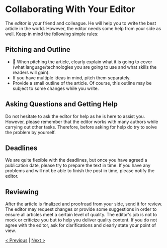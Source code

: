 # Collaborating With Your Editor

The *editor* is your friend and colleague. He will help you to write the best article in the world. However, the editor needs some help from your side as well. Keep in mind the following simple rules:

## Pitching and Outline

* :microphone: When pitching the article, clearly explain what it is going to cover (what language/technologies you are going to use and what skills the readers will gain).
* If you have multiple ideas in mind, pitch them separately.
* Provide a small outline of the article. Of course, this outline may be subject to some changes while you write.

## Asking Questions and Getting Help

Do not hesitate to ask the editor for help as he is here to assist you. However, please remember that the editor works with many authors while carrying out other tasks. Therefore, before asking for help do try to solve the problem by yourself.

## Deadlines

We are quite flexible with the deadlines, but once you have agreed a publication date, please try to prepare the text in time. If you have any problems and will not be able to finish the post in time, please notify the editor.

## Reviewing

After the article is finalized and proofread from your side, send it for review. The editor may request changes or provide some suggestions in order to ensure all articles meet a certain level of quality. The editor's job is not to mock or criticize you but to help you deliver quality content. If you do not agree with the editor, ask for clarifications and clearly state your point of view.

[< Previous](02-style-guide.md) | [Next >](04-writing-article.md)
